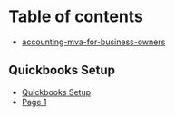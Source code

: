 # Table of contents

* [accounting-mva-for-business-owners](README.md)

## Quickbooks Setup

* [Quickbooks Setup](quickbooks-setup/quickbooks-setup.md)
* [Page 1](quickbooks-setup/page-1.md)
